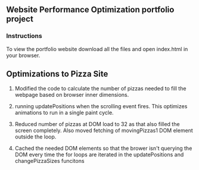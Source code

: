 ## Website Performance Optimization portfolio project

### Instructions
To view the portfolio website download all the files and open index.html in your browser.


## Optimizations to Pizza Site
1. Modified the code to calculate the number of pizzas needed to fill the webpage based on browser inner dimensions.

2. running updatePositions when the scrolling event fires. This optimizes animations to run in a single paint cycle.

3. Reduced number of pizzas at DOM load to 32 as that also filled the screen completely. Also moved fetching of movingPizzas1 DOM element outside the loop.

4. Cached the needed DOM elements so that the brower isn't querying the DOM every time the for loops are iterated in the updatePositions and changePizzaSizes funcitons
